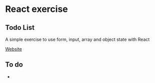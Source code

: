 # React exercise

## Todo List

A simple exercise to use form, input, array and object state with React

[Website](https://react-todo-list-exercise.netlify.app/)

## To do

-
